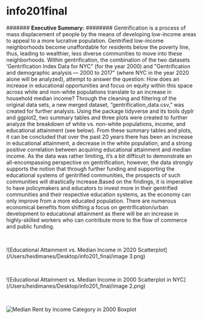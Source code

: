 # info201final

####### **Executive Summary:**
######## Gentrification is a process of mass displacement of people by the means of developing low-income areas to appeal to a more lucrative population. Gentrified low-income neighborhoods become unaffordable for residents below the poverty line, thus, leading to wealthier, less diverse communities to move into these neighborhoods. Within gentrification, the combination of the two datasets ‘Gentrification Index Data for NYC" (for the year 2000) and "Gentrification and demographic analysis — 2000 to 2017" (where NYC in the year 2020 alone will be analyzed), attempt to answer the question: How does an increase in educational opportunities and focus on equity within this space across white and non-white populations translate to an increase in household median income? Through the cleaning and filtering of the original data sets, a new merged dataset, “gentrification_data.csv,” was created for further analysis. Using the package tidyverse and its tools dyplr and ggplot2, two summary tables and three plots were created to further analyze the breakdown of white vs. non-white populations, income, and educational attainment (see below). From these summary tables and plots, it can be concluded that over the past 20 years there has been an increase in educational attainment, a decrease in the white population, and a strong positive correlation between acquiring educational attainment and median income. As the data was rather limiting, it’s a bit difficult to demonstrate an all-encompassing perspective on gentrification, however, the data strongly supports the notion that through further funding and supporting the educational systems of gentrified communities, the prospects of such communities will drastically increase.Based on the findings, it is imperative to have policymakers and educators to invest more in their gentrified communities and their respective education systems, as the economy can only improve from a more educated population. There are numerous economical benefits from shifting a focus on gentrification/urban development to educational attainment as there will be an increase in highly-skilled workers who can contribute more to the flow of commerce and public funding.

 <br /> 

![Educational Attainment vs. Median Income in 2020 Scatterplot](/Users/heidimanes/Desktop/info201_final/image 3.png)

 <br /> 

![Educational Attainment vs. Median Income in 2000 Scatterplot in NYC](/Users/heidimanes/Desktop/info201_final/image 2.png)

 <br /> 
 
![Median Rent by Income Category in 2000 Boxplot](/Users/heidimanes/Desktop/info201_final/image.png)

